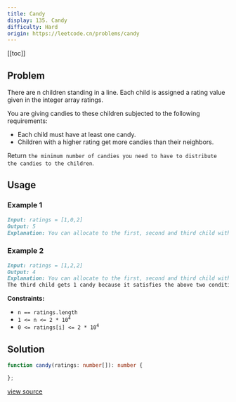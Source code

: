 ```yaml
---
title: Candy
display: 135. Candy
difficulty: Hard
origin: https://leetcode.cn/problems/candy
---
```


[[toc]]

## Problem

There are n children standing in a line. Each child is assigned a rating value given in the integer array ratings.

You are giving candies to these children subjected to the following requirements:

- Each child must have at least one candy.
- Children with a higher rating get more candies than their neighbors.

Return `the minimum number of candies you need to have to distribute the candies to the children`.

## Usage

### Example 1

```md
Input: ratings = [1,0,2]
Output: 5
Explanation: You can allocate to the first, second and third child with 2, 1, 2 candies respectively.
```

### Example 2

```md
Input: ratings = [1,2,2]
Output: 4
Explanation: You can allocate to the first, second and third child with 1, 2, 1 candies respectively.
The third child gets 1 candy because it satisfies the above two conditions.
```

**Constraints:**

- <code>n == ratings.length</code>
- <code>1 &lt;= n &lt;= 2 * 10<sup>4</sup></code>
- <code>0 &lt;= ratings[i] &lt;= 2 * 10<sup>4</sup></code>

## Solution

```ts
function candy(ratings: number[]): number {

};
```

[view source](https://leetcode.cn/problems/candy)
